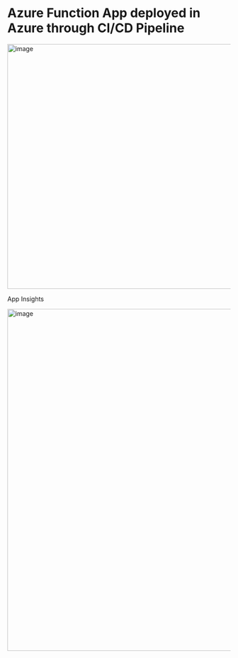 # Azure Function App deployed in Azure through CI/CD Pipeline

<img width="1032" height="552" alt="image" src="https://github.com/user-attachments/assets/4ee6b195-848d-46ff-920e-ccee034836ab" />


App Insights

<img width="1297" height="771" alt="image" src="https://github.com/user-attachments/assets/145d2a71-79b1-481d-ab0c-d01519c421df" />

